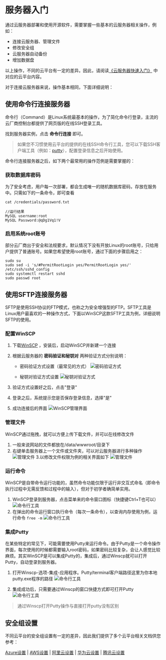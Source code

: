 # 服务器入门

通过云服务器部署和使用开源软件，需要掌握一些基本的云服务器相关操作，例如：

- 连接云服务器、管理文件
- 修改安全组
- 云服务器自动备份
- 增加数据盘

以上操作，不同的云平台有一定的差异。因此，请阅读[《云服务器快速入门》](https://support.websoft9.com/docs/cloud/zh) 中对应的云平台内容。

对于连接云服务器来说，操作基本相同，下面详细说明：

## 使用命令行连接服务器

命令行（Command）是Linux系统最基本的操作，为了简化命令行登录，主流的云厂商控制台都提供了网页版的在线SSH登录工具。

找到服务器实例，点击 **命令行连接** 即可。

> 如果您不习惯使用云平台的提供的在线SSH命令行工具，您可以下载SSH客户端工具（例如：[putty](https://putty.org/)），配置登录信息之后开始使用。

命令行连接服务器之后，如下两个最常用的操作范例是需要掌握的：

### 获取数据库密码

为了安全考虑，用户每一次部署，都会生成唯一的随机数据库密码，存放在服务中。只需如下的一条命令，即可查看

``` shell
cat /credentials/password.txt

//运行结果
MySQL username:root
MySQL Password:@qDg1Vq1!V
```

### 启用系统root账号

部分云厂商出于安全和法规要求，默认情况下没有开放Linux的root账号，只给用户提供了普通账号。如果您希望使用root账号，通过下面的步骤启用之：

``` shell
sudo su
sudo sed -i 's/#PermitRootLogin yes/PermitRootLogin yes/' /etc/ssh/sshd_config
sudo systemctl restart sshd
sudo passwd root
```



## 使用SFTP连接服务器

SFTP是使用SSH协议的FTP模式，也称之为安全增强型的FTP。SFTP工具是Linux用户最喜欢的一种操作方式，下面以WinSCP这款SFTP工具为例，详细说明SFTP的使用。

### 配置WinSCP

1. 下载[WinSCP](https://winscp.net/) ，安装后，启动WinSCP并新建一个连接
3. 根据云服务器的 **密码验证和秘钥对** 两种验证方式分别说明：

   * 密码验证方式设置（最常见的方式）
   ![密码验证方式](http://libs.websoft9.com/Websoft9/DocsPicture/zh/winscp/winscp-newsite.png)

   * 秘钥对验证方式设置
   ![秘钥对验证方式](http://libs.websoft9.com/Websoft9/DocsPicture/zh/winscp/winscp-secrets-websoft9.png)
4. 验证方式设置好之后，点击"登录"
5. 登录之后，系统提示您是否保存登录信息，选择"是"
6. 成功连接后的界面
  ![WinSCP管理界面](http://libs.websoft9.com/Websoft9/DocsPicture/zh/winscp/websoft9-winscp-success.png)

### 管理文件

WinSCP通过拖拽，就可以方便上传下载文件，并可以在线修改文件

1. 一般来说网站的文件都放在/data/wwwroot/目录下
2. 右键单击服务器上一个文件或文件夹，可以对云服务器进行多种操作
  ![管理文件](http://libs.websoft9.com/Websoft9/DocsPicture/zh/winscp/websoft9-winscp-youjian.png)
3.以修改文件权限为例的相关界面如下
  ![管理文件](http://libs.websoft9.com/Websoft9/DocsPicture/zh/winscp/websoft9-winscp-quanxian.png)

### 运行命令

WinSCP是自带命令运行功能的，虽然命令功能仅限于运行非交互式命名（即命令执行过程中无需反馈和过程中的输入），但对于初学者确简单实用。

1. WinSCP登录到服务器，点击菜单来的命令窗口图标（快捷键Ctrl+T也可以）
![命令行工具](http://libs.websoft9.com/Websoft9/DocsPicture/zh/winscp/winscp-ucmd-websoft9.png)
2. 在弹出的命令运行窗口执行命令（每次一条命令），以查询内存使用为例，运行命令 `free -m`
![命令行工具](http://libs.websoft9.com/Websoft9/DocsPicture/zh/winscp/wincp-showmemory-websoft9.png)


### 集成Putty

在某些特定的常见下，可能需要使用Putty来运行命令。由于Putty是一个命令操作界面，每次使用的时候都需要输入root密码，如果密码比较复杂，会让人感觉比较麻烦。其实WinSCP是可以集成Putty的，集成后，通过Winscp就可以打开Putty，自动登录到服务器。

1. 打开Winscp-选项-集成-应用程序。Putty/terminal客户端路径这里为你本地putty.exe程序的路径
![命令行工具](http://libs.websoft9.com/Websoft9/DocsPicture/zh/winscp/websoft9-winscp-putty.png)

2. 集成成功后，只需要通过Winscp的窗口快捷方式即可打开Putty
![命令行工具](http://libs.websoft9.com/Websoft9/DocsPicture/zh/winscp/websoft9-winscp-puttyopen.png)

> 通过Winscp打开Putty操作与直接打开putty没有区别

## 安全组设置

不同云平台的安全组设置有一定的差异，因此我们提供了多个云平台相关文档供您参考：

[Azure设置](http://www.websoft9.com)  | [AWS设置](http://www.websoft9.com) | [阿里云设置](http://www.websoft9.com)  |  [华为云设置](http://www.websoft9.com) | [腾讯云设置](http://www.websoft9.com)